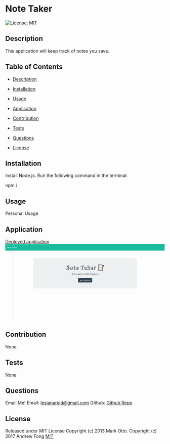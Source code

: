 # Note Taker 
  
  [![License: MIT](https://img.shields.io/badge/License-MIT-yellow.svg)](https://opensource.org/licenses/MIT) 
 
  ## Description 

  This application will keep track of notes you save. 
  
  ## Table of Contents

  - [Description](#description) 

  - [Installation](#installation)
  
  - [Usage](#usage) 

  - [Application](#Application)

  - [Contribution](#credits) 

  - [Tests](#tests) 

  - [Questions](#questions) 

  - [License](#license) 

  
  ## Installation

  Install Node.js. Run the following command in the terminal:
  
  npm i

  ## Usage

  Personal Usage
  
  ## Application
  
  [Deployed application](https://leci1259.github.io/noteTaker/)  
  ![Website Preview](https://github.com/Leci1259/noteTaker/blob/main/public/assets/img/Screenshot%202021-10-20%20162239.png)
  
  ## Contribution 

  None
  
  ## Tests 

  None
  
  ## Questions

  Email Me!
  Email:  lesianareid@gmail.com
  Github: [Github Repo](https://github.com/leci1259)
  
    
  ## License
  Released under MIT License Copyright (c) 2013 Mark Otto. Copyright (c) 2017 Andrew Fong 
  [MIT](https://opensource.org/licenses/MIT)
